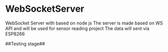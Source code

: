 # WebSocketServer
WebSocket Server with based on node js
The server is made based on WS API and will be used for sensor reading project 
The data will sent via ESP8266

##Testing stage##

